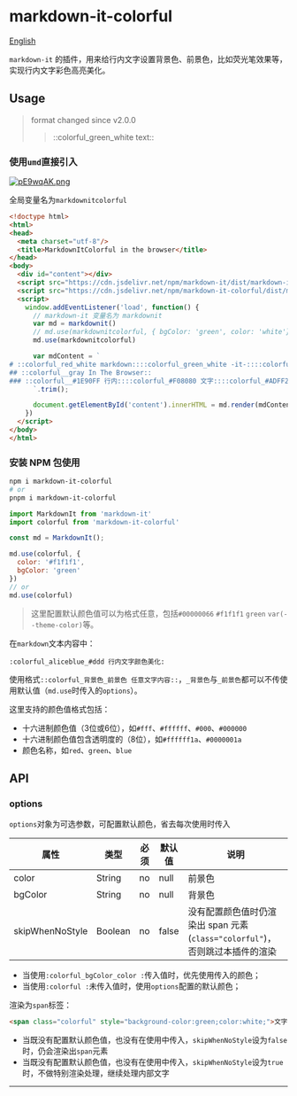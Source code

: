 # markdown-it-colorful

[English](https://github.com/CoderMonkie/markdown-it-colorful/blob/master/README.md)

`markdown-it` 的插件，用来给行内文字设置背景色、前景色，比如荧光笔效果等，实现行内文字彩色高亮美化。

## Usage

> format changed since v2.0.0
>> ::colorful_green_white text::

### 使用`umd`直接引入

[![pE9wqAK.png](https://s21.ax1x.com/2025/01/06/pE9wqAK.png)](https://imgse.com/i/pE9wqAK)

全局变量名为`markdownitcolorful`

```html
<!doctype html>
<html>
<head>
  <meta charset="utf-8"/>
  <title>MarkdownItColorful in the browser</title>
</head>
<body>
  <div id="content"></div>
  <script src="https://cdn.jsdelivr.net/npm/markdown-it/dist/markdown-it.min.js"></script>
  <script src="https://cdn.jsdelivr.net/npm/markdown-it-colorful/dist/markdown-it-colorful.min.js"></script>
  <script>
    window.addEventListener('load', function() {
      // markdown-it 变量名为 markdownit
      var md = markdownit()
      // md.use(markdownitcolorful, { bgColor: 'green', color: 'white'})
      md.use(markdownitcolorful)

      var mdContent = `
# ::colorful_red_white markdown::::colorful_green_white -it-::::colorful_blue_white colorful::
## ::colorful__gray In The Browser::
### ::colorful__#1E90FF 行内::::colorful_#F08080 文字::::colorful_#ADFF2F_#001a1a *彩色*::::colorful_#87CEFA_#FF8C00 **高亮**::::colorful_green_white 美化::
      `.trim();

      document.getElementById('content').innerHTML = md.render(mdContent)
    })
  </script>
</body>
</html>
```

### 安装 NPM 包使用

```bash
npm i markdown-it-colorful
# or
pnpm i markdown-it-colorful
```

```js
import MarkdownIt from 'markdown-it'
import colorful from 'markdown-it-colorful'

const md = MarkdownIt();

md.use(colorful, {
  color: '#f1f1f1',
  bgColor: 'green'
})
// or
md.use(colorful)
```

> 这里配置默认颜色值可以为格式任意，包括`#00000066` `#f1f1f1` `green` `var(--theme-color)`等。

在`markdown`文本内容中：

``` text
:colorful_aliceblue_#ddd 行内文字颜色美化:
```

使用格式`::colorful_背景色_前景色 任意文字内容::`，`_背景色`与`_前景色`都可以不传使用默认值（`md.use`时传入的`options`）。

这里支持的颜色值格式包括：

- 十六进制颜色值（3位或6位），如`#fff`、`#ffffff`、`#000`、`#000000`
- 十六进制颜色值包含透明度的（8位），如`#ffffff1a`、`#0000001a`
- 颜色名称，如`red`、`green`、`blue`

## API

### options

`options`对象为可选参数，可配置默认颜色，省去每次使用时传入

|属性|类型|必须|默认值|说明|
|--|--|--|--|--|
|color|String|no|null|前景色|
|bgColor|String|no|null|背景色|
|skipWhenNoStyle|Boolean|no|false|没有配置颜色值时仍渲染出 span 元素(`class="colorful"`)，否则跳过本插件的渲染|

- 当使用`:colorful_bgColor_color :`传入值时，优先使用传入的颜色；  
- 当使用`:colorful :`未传入值时，使用`options`配置的默认颜色；

渲染为`span`标签：

```html
<span class="colorful" style="background-color:green;color:white;">文字</span>
```

- 当既没有配置默认颜色值，也没有在使用中传入，`skipWhenNoStyle`设为`false`时，仍会渲染出`span`元素
- 当既没有配置默认颜色值，也没有在使用中传入，`skipWhenNoStyle`设为`true`时，不做特别渲染处理，继续处理内部文字

---
